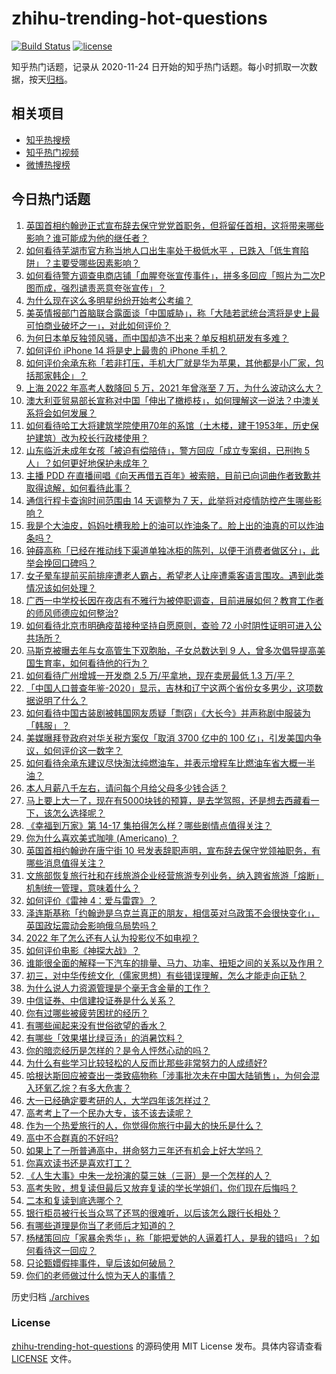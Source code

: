 # zhihu-trending-hot-questions

[![Build Status](https://github.com/justjavac/zhihu-trending-hot-questions/workflows/ci/badge.svg?branch=master)](https://github.com/justjavac/zhihu-trending-hot-questions/actions)
[![license](https://img.shields.io/github/license/justjavac/zhihu-trending-hot-questions)](https://github.com/justjavac/zhihu-trending-hot-questions/blob/master/LICENSE)

知乎热门话题，记录从 2020-11-24 日开始的知乎热门话题。每小时抓取一次数据，按天[归档](./archives)。

## 相关项目

- [知乎热搜榜](https://github.com/justjavac/zhihu-trending-top-search)
- [知乎热门视频](https://github.com/justjavac/zhihu-trending-hot-video)
- [微博热搜榜](https://github.com/justjavac/weibo-trending-hot-search)

## 今日热门话题

<!-- BEGIN -->
<!-- 最后更新时间 Fri Jul 08 2022 03:09:54 GMT+0800 (China Standard Time) -->

1. [英国首相约翰逊正式宣布辞去保守党党首职务，但将留任首相，这将带来哪些影响？谁可能成为他的继任者？](https://www.zhihu.com/question/542041676)
1. [如何看待芜湖市官方称当地人口出生率处于极低水平 ，已跌入「低生育陷阱」？主要受哪些因素影响？](https://www.zhihu.com/question/541912251)
1. [如何看待警方调查电商店铺「血腥夸张宣传事件」，拼多多回应「照片为二次P图而成，强烈谴责恶意夸张宣传」？](https://www.zhihu.com/question/541824876)
1. [为什么现在这么多明星纷纷开始考公考编？](https://www.zhihu.com/question/541998802)
1. [美英情报部门首脑联合露面谈「中国威胁」，称「大陆若武统台湾将是史上最可怕商业破坏之一」，对此如何评价？](https://www.zhihu.com/question/541995844)
1. [为何日本单反独领风骚，而中国却造不出来？单反相机研发有多难？](https://www.zhihu.com/question/541007912)
1. [如何评价 iPhone 14 将是史上最贵的 iPhone 手机？](https://www.zhihu.com/question/541431323)
1. [如何评价余承东称「若非打压，手机大厂就是华为苹果，其他都是小厂家，包括那家韩企」？](https://www.zhihu.com/question/542030261)
1. [上海 2022 年高考人数降回 5 万，2021 年曾涨至 7 万，为什么波动这么大？](https://www.zhihu.com/question/536515103)
1. [澳大利亚贸易部长宣称对中国「伸出了橄榄枝」，如何理解这一说法？中澳关系将会如何发展？](https://www.zhihu.com/question/541854849)
1. [如何看待哈工大将建筑学院使用70年的系馆（土木楼，建于1953年，历史保护建筑）改为校长行政楼使用？](https://www.zhihu.com/question/541914143)
1. [山东临沂未成年女孩「被迫有偿陪侍」，警方回应「成立专案组，已刑拘 5 人」？如何更好地保护未成年？](https://www.zhihu.com/question/541819747)
1. [主播 PDD 在直播间唱《向天再借五百年》被索赔，目前已向词曲作者致歉并取得谅解，如何看待此事？](https://www.zhihu.com/question/540769355)
1. [通信行程卡查询时间范围由 14 天调整为 7 天，此举将对疫情防控产生哪些影响？](https://www.zhihu.com/question/542106168)
1. [我是个大油皮，妈妈吐槽我脸上的油可以炸油条了。脸上出的油真的可以炸油条吗？](https://www.zhihu.com/question/541114995)
1. [钟薛高称「已经在推动线下渠道单独冰柜的陈列，以便于消费者做区分」，此举会挽回口碑吗？](https://www.zhihu.com/question/542026796)
1. [女子晕车提前买前排座遭老人霸占，希望老人让座遭乘客语言围攻。遇到此类情况该如何处理？](https://www.zhihu.com/question/542042108)
1. [广西一中学校长因在夜店有不雅行为被停职调查，目前进展如何？教育工作者的师风师德应如何整治?](https://www.zhihu.com/question/541642810)
1. [如何看待北京市明确疫苗接种坚持自愿原则，查验 72 小时阴性证明可进入公共场所？](https://www.zhihu.com/question/542100695)
1. [马斯克被曝去年与女高管生下双胞胎，子女总数达到 9 人，曾多次倡导提高美国生育率，如何看待他的行为？](https://www.zhihu.com/question/541994927)
1. [如何看待广州增城一开发商 2.5 万/平拿地，现在卖房最低 1.3 万/平？](https://www.zhihu.com/question/541660574)
1. [「中国人口普查年鉴-2020」显示，吉林和辽宁这两个省份女多男少，这项数据说明了什么？](https://www.zhihu.com/question/541983313)
1. [如何看待中国古装剧被韩国网友质疑「剽窃」《大长今》并声称剧中服装为「韩服」？](https://www.zhihu.com/question/541690617)
1. [美媒曝拜登政府对华关税方案仅「取消 3700 亿中的 100 亿」，引发美国内争议，如何评价这一数字？](https://www.zhihu.com/question/541977809)
1. [如何看待余承东建议尽快淘汰纯燃油车，并表示增程车比燃油车省大概一半油？](https://www.zhihu.com/question/542015623)
1. [本人月薪八千左右，请问每个月给父母多少钱合适？](https://www.zhihu.com/question/518281473)
1. [马上要上大一了，现在有5000块钱的预算，是去学驾照，还是想去西藏看一下，该怎么选择呢？](https://www.zhihu.com/question/541967180)
1. [《幸福到万家》第 14-17 集拍得怎么样？哪些剧情点值得关注？](https://www.zhihu.com/question/541884379)
1. [你为什么喜欢美式咖啡 (Americano) ？](https://www.zhihu.com/question/386327748)
1. [英国首相约翰逊在唐宁街 10 号发表辞职声明，宣布辞去保守党领袖职务，有哪些消息值得关注？](https://www.zhihu.com/question/542071930)
1. [文旅部恢复旅行社和在线旅游企业经营旅游专列业务，纳入跨省旅游「熔断」机制统一管理，意味着什么？](https://www.zhihu.com/question/542062077)
1. [如何评价《雷神 4：爱与雷霆》？](https://www.zhihu.com/question/371955298)
1. [泽连斯基称「约翰逊是乌克兰真正的朋友，相信英对乌政策不会很快变化」，英国政坛震动会影响俄乌局势吗？](https://www.zhihu.com/question/542102371)
1. [2022 年了怎么还有人认为投影仪不如电视？](https://www.zhihu.com/question/538802616)
1. [如何评价电影《神探大战》？](https://www.zhihu.com/question/392094610)
1. [谁能很全面的解释一下汽车的排量、马力、功率、扭矩之间的关系以及作用？](https://www.zhihu.com/question/268735662)
1. [初三，对中华传统文化（儒家思想）有些错误理解，怎么才能走向正轨？](https://www.zhihu.com/question/541849615)
1. [为什么说人力资源管理是个毫无含金量的工作？](https://www.zhihu.com/question/331983271)
1. [中信证券、中信建投证券是什么关系？](https://www.zhihu.com/question/34170756)
1. [你有过哪些被疲劳困扰的经历？](https://www.zhihu.com/question/541992183)
1. [有哪些闻起来没有世俗欲望的香水？](https://www.zhihu.com/question/456227613)
1. [有哪些「效果堪比绿豆汤」的消暑饮料？](https://www.zhihu.com/question/540199011)
1. [你的暗恋经历是怎样的？是令人怦然心动的吗？](https://www.zhihu.com/question/541677170)
1. [为什么有些学习比较轻松的人反而比那些非常努力的人成绩好?](https://www.zhihu.com/question/542023056)
1. [哈根达斯回应被查出一类致癌物称「涉事批次未在中国大陆销售」，为何会混入环氧乙烷？有多大危害？](https://www.zhihu.com/question/542024026)
1. [大一已经确定要考研的人，大学四年该怎样过？](https://www.zhihu.com/question/265939871)
1. [高考考上了一个民办大专，该不该去读呢？](https://www.zhihu.com/question/541916097)
1. [作为一个热爱旅行的人，你觉得你旅行中最大的快乐是什么？](https://www.zhihu.com/question/540886298)
1. [高中不合群真的不好吗?](https://www.zhihu.com/question/541916702)
1. [如果上了一所普通高中，拼命努力三年还有机会上好大学吗？](https://www.zhihu.com/question/541993620)
1. [你喜欢读书还是喜欢打工？](https://www.zhihu.com/question/541974748)
1. [《人生大事》中朱一龙扮演的莫三妹（三哥）是一个怎样的人？](https://www.zhihu.com/question/538069538)
1. [高考失败，想复读但最后又放弃复读的学长学姐们，你们现在后悔吗？](https://www.zhihu.com/question/541921143)
1. [二本和复读到底选哪个？](https://www.zhihu.com/question/539797691)
1. [银行柜员被行长当众骂了还骂的很难听，以后该怎么跟行长相处？](https://www.zhihu.com/question/541278092)
1. [有哪些道理是你当了老师后才知道的？](https://www.zhihu.com/question/366090311)
1. [杨槠策回应「家暴余秀华」，称「能把爱她的人逼着打人，是我的错吗」？如何看待这一回应？](https://www.zhihu.com/question/542014146)
1. [只论甄嬛假摔事件，皇后该如何破局？](https://www.zhihu.com/question/401208920)
1. [你们的老师做过什么惊为天人的事情？](https://www.zhihu.com/question/67013987)

<!-- END -->

历史归档 [./archives](./archives)

### License

[zhihu-trending-hot-questions](https://github.com/justjavac/zhihu-trending-hot-questions)
的源码使用 MIT License 发布。具体内容请查看 [LICENSE](./LICENSE) 文件。
